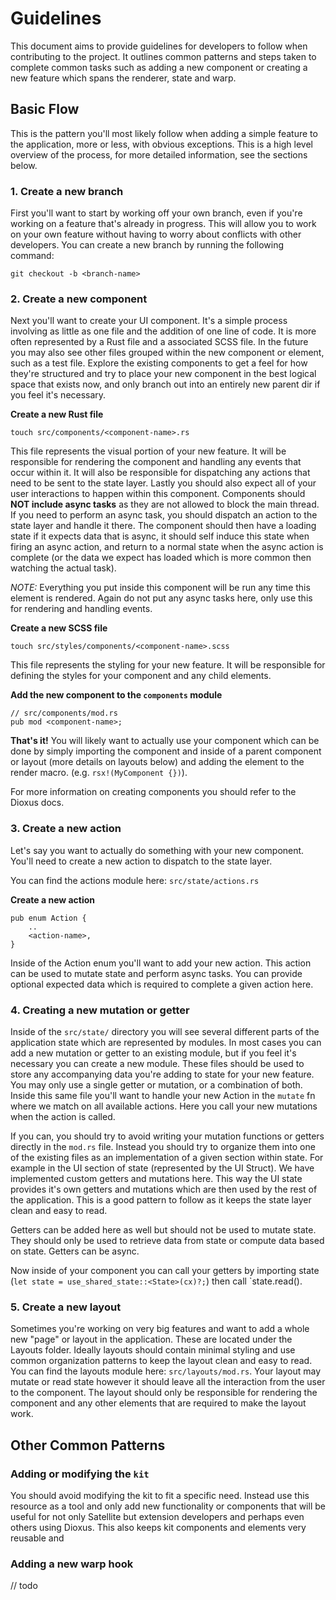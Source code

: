 # Guidelines 

This document aims to provide guidelines for developers to follow when contributing to the project. It outlines common patterns and steps taken to complete common tasks such as adding a new component or creating a new feature which spans the renderer, state and warp.

## Basic Flow

This is the pattern you'll most likely follow when adding a simple feature to the application, more or less, with obvious exceptions. This is a high level overview of the process, for more detailed information, see the sections below.


### 1. Create a new branch
First you'll want to start by working off your own branch, even if you're working on a feature that's already in progress. This will allow you to work on your own feature without having to worry about conflicts with other developers. You can create a new branch by running the following command:

    git checkout -b <branch-name>

### 2. Create a new component
Next you'll want to create your UI component. It's a simple process involving as little as one file and the addition of one line of code. It is more often represented by a Rust file and a associated SCSS file. In the future you may also see other files grouped within the new component or element, such as a test file. Explore the existing components to get a feel for how they're structured and try to place your new component in the best logical space that exists now, and only branch out into an entirely new parent dir if you feel it's necessary.

**Create a new Rust file**

    touch src/components/<component-name>.rs

This file represents the visual portion of your new feature. It will be responsible for rendering the component and handling any events that occur within it. It will also be responsible for dispatching any actions that need to be sent to the state layer. Lastly you should also expect all of your user interactions to happen within this component. Components should **NOT include async tasks** as they are not allowed to block the main thread. If you need to perform an async task, you should dispatch an action to the state layer and handle it there. The component should then have a loading state if it expects data that is async, it should self induce this state when firing an async action, and return to a normal state when the async action is complete (or the data we expect has loaded which is more common then watching the actual task).

*NOTE:* Everything you put inside this component will be run any time this element is rendered. Again do not put any async tasks here, only use this for rendering and handling events.

**Create a new SCSS file**

    touch src/styles/components/<component-name>.scss

This file represents the styling for your new feature. It will be responsible for defining the styles for your component and any child elements. 

**Add the new component to the `components` module**

    // src/components/mod.rs
    pub mod <component-name>;

**That's it!**
You will likely want to actually use your component which can be done by simply importing the component and inside of a parent component or layout (more details on layouts below) and adding the element to the render macro. (e.g. `rsx!(MyComponent {})`).

For more information on creating components you should refer to the Dioxus docs.

### 3. Create a new action
Let's say you want to actually do something with your new component. You'll need to create a new action to dispatch to the state layer.

You can find the actions module here: `src/state/actions.rs`

**Create a new action**

    pub enum Action {
        ..
        <action-name>,
    }

Inside of the Action enum you'll want to add your new action. This action can be used to mutate state and perform async tasks. You can provide optional expected data which is required to complete a given action here.

### 4. Creating a new mutation or getter

Inside of the `src/state/` directory you will see several different parts of the application state which are represented by modules. In most cases you can add a new mutation or getter to an existing module, but if you feel it's necessary you can create a new module. These files should be used to store any accompanying data you're adding to state for your new feature. You may only use a single getter or mutation, or a combination of both. Inside this same file you'll want to handle your new Action in the `mutate` fn where we match on all available actions. Here you call your new mutations when the action is called.  

If you can, you should try to avoid writing your mutation functions or getters directly in the `mod.rs` file. Instead you should try to organize them into one of the existing files as an implementation of a given section within state. For example in the UI section of state (represented by the UI Struct). We have implemented custom getters and mutations here. This way the UI state provides it's own getters and mutations which are then used by the rest of the application. This is a good pattern to follow as it keeps the state layer clean and easy to read.

Getters can be added here as well but should not be used to mutate state. They should only be used to retrieve data from state or compute data based on state. Getters can be async.

Now inside of your component you can call your getters by importing state (`let state = use_shared_state::<State>(cx)?;`) then call `state.read().

### 5. Create a new layout

Sometimes you're working on very big features and want to add a whole new "page" or layout in the application. These are located under the Layouts folder. Ideally layouts should contain minimal styling and use common organization patterns to keep the layout clean and easy to read. You can find the layouts module here: `src/layouts/mod.rs`. Your layout may mutate or read state however it should leave all the interaction from the user to the component. The layout should only be responsible for rendering the component and any other elements that are required to make the layout work.

## Other Common Patterns

### Adding or modifying the `kit`

You should avoid modifying the kit to fit a specific need. Instead use this resource as a tool and only add new functionality or components that will be useful for not only Satellite but extension developers and perhaps even others using Dioxus. This also keeps kit components and elements very reusable and

### Adding a new warp hook

// todo